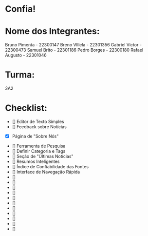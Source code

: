 # Confia!

# Nome dos Integrantes:
Bruno Pimenta - 22300147
Breno VIllela - 22301356
Gabriel Victor - 22300473
Samuel Brito - 22301186
Pedro Borges - 22300180
Rafael Augusto - 22301046

# Turma:
3A2

# Checklist:

- [] Editor de Texto Simples
- [] Feedback sobre Notícias
- [x] Página de "Sobre Nós"
- [] Ferramenta de Pesquisa
- [] Definir Categoria e Tags
- [] Seção de "Últimas Notícias"
- [] Resumos Inteligentes
- [] Índice de Confiabilidade das Fontes
- [] Interface de Navegação Rápida
- [] 
- [] 
- [] 
- [] 
- [] 
- [] 
- [] 
- [] 
- [] 
- [] 
- [] 
